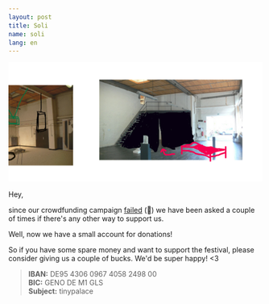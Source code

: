```yaml
---
layout: post
title: Soli
name: soli
lang: en
---
```


![](/assets/img/twid2.png)

Hey,

since our crowdfunding campaign [failed](http://tinypalace.de/2016/04/06/morestartnext) (:poop:) we have been asked a couple of times if there's any other way to support us.

Well, now we have a small account for donations!

So if you have some spare money and want to support the festival, please consider giving us a couple of bucks. We'd be super happy! <3

> **IBAN:** DE95 4306 0967 4058 2498 00  
> **BIC:** GENO DE M1 GLS  
> **Subject:** tinypalace  

